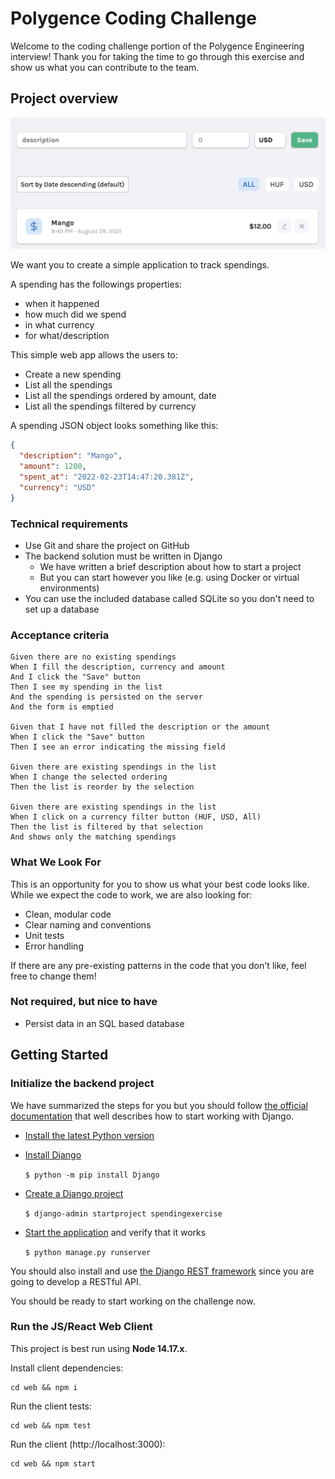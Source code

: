 # Polygence Coding Challenge

Welcome to the coding challenge portion of the Polygence Engineering interview! Thank you for taking the time to go through this exercise and show us what you can contribute to the team.

## Project overview

![](app.png)

We want you to create a simple application to track spendings.

A spending has the followings properties:

- when it happened
- how much did we spend
- in what currency
- for what/description

This simple web app allows the users to:

- Create a new spending
- List all the spendings
- List all the spendings ordered by amount, date
- List all the spendings filtered by currency

A spending JSON object looks something like this:

```json
{
  "description": "Mango",
  "amount": 1200,
  "spent_at": "2022-02-23T14:47:20.381Z",
  "currency": "USD"
}
```

### Technical requirements

- Use Git and share the project on GitHub
- The backend solution must be written in Django
  - We have written a brief description about how to start a project
  - But you can start however you like (e.g. using Docker or virtual environments)
- You can use the included database called SQLite so you don't need to set up a database

### Acceptance criteria

```cucumber
Given there are no existing spendings
When I fill the description, currency and amount
And I click the "Save" button
Then I see my spending in the list
And the spending is persisted on the server
And the form is emptied

Given that I have not filled the description or the amount
When I click the "Save" button
Then I see an error indicating the missing field

Given there are existing spendings in the list
When I change the selected ordering
Then the list is reorder by the selection

Given there are existing spendings in the list
When I click on a currency filter button (HUF, USD, All)
Then the list is filtered by that selection
And shows only the matching spendings
```

### What We Look For

This is an opportunity for you to show us what your best code looks like. While we expect the code to work, we are also looking for:

- Clean, modular code
- Clear naming and conventions
- Unit tests
- Error handling

If there are any pre-existing patterns in the code that you don't like, feel free to change them!

### Not required, but nice to have

- Persist data in an SQL based database

## Getting Started

### Initialize the backend project

We have summarized the steps for you but you should follow [the official documentation][django-doc] that well describes
how to start working with Django.

- [Install the latest Python version][install-python]
- [Install Django][install-django]

  `$ python -m pip install Django`

- [Create a Django project][create-project]

  `$ django-admin startproject spendingexercise`

- [Start the application](start-application) and verify that it works

  `$ python manage.py runserver`

You should also install and use [the Django REST framework][drf-doc] since you are going to develop a RESTful API.

You should be ready to start working on the challenge now.

### Run the JS/React Web Client

This project is best run using **Node 14.17.x**.

Install client dependencies:

```shell
cd web && npm i
```

Run the client tests:

```shell
cd web && npm test
```

Run the client (http://localhost:3000):

```shell
cd web && npm start
```

[django-doc]: https://docs.djangoproject.com/en/4.0/
[install-python]: https://docs.djangoproject.com/en/4.0/intro/install/#install-python
[install-django]: https://docs.djangoproject.com/en/4.0/topics/install/#installing-an-official-release-with-pip
[create-project]: https://docs.djangoproject.com/en/4.0/intro/tutorial01/#creating-a-project
[start-application]: https://docs.djangoproject.com/en/4.0/intro/tutorial01/#the-development-server
[drf-doc]: https://www.django-rest-framework.org/